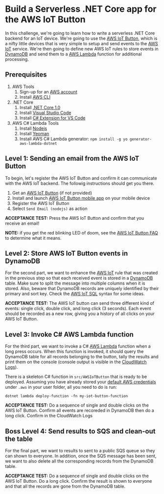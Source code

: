 # Build a Serverless .NET Core app for the AWS IoT Button

In this challenge, we're going to learn how to write a serverless .NET Core backend for an IoT device. We're going to use the [AWS IoT Button](https://www.amazon.com/dp/B01C7WE5WM/), which is a nifty little devices that is very simple to setup and send events to the [AWS IoT](https://aws.amazon.com/iot/) service. We're then going to define new AWS IoT rules to store events in [DynamoDB](https://aws.amazon.com/dynamodb/) and send them to a [AWS Lambda](https://aws.amazon.com/lambda/) function for additional processing.

## Prerequisites
1. AWS Tools
    1. Sign-up for an [AWS account](https://aws.amazon.com)
    2. Install [AWS CLI](https://aws.amazon.com/cli/)
2. .NET Core
    1. Install [.NET Core 1.0](https://www.microsoft.com/net/core)
    2. Install [Visual Studio Code](https://code.visualstudio.com/)
    3. Install [C# Extension for VS Code](https://code.visualstudio.com/Docs/languages/csharp)
3. AWS C# Lambda Tools
    1. Install [Nodejs](https://nodejs.org/en/)
    2. Install [Yeoman](http://yeoman.io/codelab/setup.html)
    3. Install AWS C# Lambda generator: `npm install -g yo generator-aws-lambda-dotnet`

## Level 1: Sending an email from the AWS IoT Button

To begin, let's register the AWS IoT Button and confirm it can communicate with the AWS IoT backend. The followig instructions should get you there.

1. Get an [AWS IoT Button](https://www.amazon.com/dp/B01C7WE5WM/) (if not provided)
2. Install and launch [AWS IoT Button mobile app](https://aws.amazon.com/iotbutton/getting-started/) on your mobile device
3. Register the AWS IoT Button
4. Select `Send Email (nodejs)` as action

**ACCEPTANCE TEST:** Press the AWS IoT Button and confirm that you receive an email!

**NOTE:** if you get the red blinking LED of doom, see the [AWS IoT Button FAQ](https://aws.amazon.com/iotbutton/faq/) to determine what it means.


## Level 2: Store AWS IoT Button events in DynamoDB

For the second part, we want to enhance the [AWS IoT](https://aws.amazon.com/iot/) rule that was created in the previous step so that each received event is stored in a [DynamoDB](https://aws.amazon.com/dynamodb/) table. Make sure to split the message into multiple columns when it is stored. Also, beware that DynamoDB records are uniquely identified by their primary and sort key. Check the [AWS IoT SQL](http://docs.aws.amazon.com/iot/latest/developerguide/iot-sql-reference.html) syntax for some ideas.

**ACCEPTANCE TEST:** The AWS IoT button can send three different kind of events: single click, double click, and long click (3 seconds). Each event should be recorded as a new row, giving you a history of all clicks on your AWS IoT Button.


## Level 3: Invoke C# AWS Lambda function

For the third part, we want to invoke a C# [AWS Lambda](https://aws.amazon.com/lambda/) function when a long press occurs. When this function is invoked, it should query the DynamoDB table for all records belonging to the button, tally the results and print them on the console (console output is visible in the [CloudWatch Logs](http://docs.aws.amazon.com/AmazonCloudWatch/latest/logs/WhatIsCloudWatchLogs.html)).

There is a skeleton C# function in `src/AWSIoTButton` that is ready to be deployed. Assuming you have already stored your [default AWS credentials](http://docs.aws.amazon.com/sdk-for-java/v1/developer-guide/credentials.html) under `.aws` in your user folder, all you need to do is run:
```
dotnet lambda deploy-function -fn my-iot-button-function
```

**ACCEPTANCE TEST:** Do a sequence of single and double clicks on the AWS IoT Button. Confirm all events are recoreded in DynamoDB then do a long click. Confirm in the CloudWatch Logs


## Boss Level 4: Send results to SQS and clean-out the table

For the final part, we want to results to sent to a public SQS queue so they can shown to everyone. In addition, once the SQS message has been sent, we want to also delete all the corresponding records from the DynamoDB table.

**ACCEPTANCE TEST:** Do a sequence of single and double clicks on the AWS IoT Button. Do a long click. Confirm the result is shown to everyone and that all the records are gone from the DynamoDB table.
